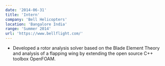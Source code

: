 ```yaml
---
date: '2014-06-31'
title: 'Intern'
company: 'Bell Helicopters'
location: 'Bangalore India'
range: 'Summer 2014'
url: 'https://www.bellflight.com/'
---
```


- Developed a rotor analysis solver based on the Blade Element Theory and analysis of a flapping wing by extending the open source C++ toolbox OpenFOAM.
